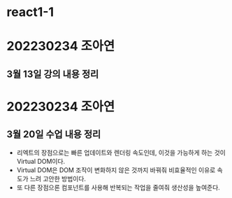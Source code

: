 # react1-1

# 202230234 조아연
## 3월 13일 강의 내용 정리

# 202230234 조아연
## 3월 20일 수업 내용 정리
* 리엑트의 장점으로는 빠른 업데이트와 렌더링 속도인데, 이것을 가능하게 하는 것이 Virtual DOM이다.
* Virtual DOM은 DOM 조작이 변화하지 않은 것까지 바꿔줘 비효율적인 이유로 속도가 느려 고안한 방법이다.
* 또 다른 장점으론 컴포넌트를 사용해 반복되는 작업을 줄여줘 생산성을 높여준다.